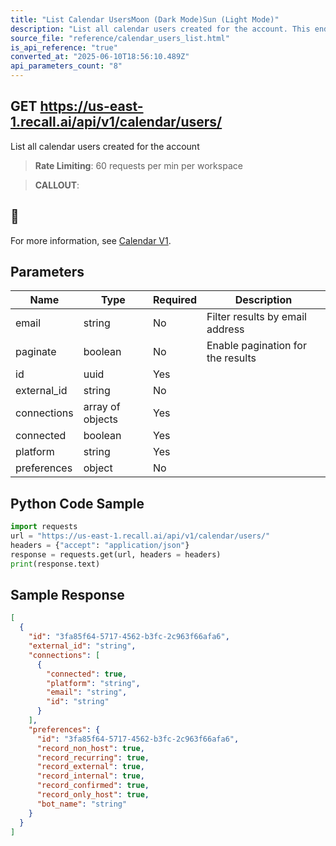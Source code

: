 ```yaml
---
title: "List Calendar UsersMoon (Dark Mode)Sun (Light Mode)"
description: "List all calendar users created for the account. This endpoint is rate limited to: 60 requests per min per workspace"
source_file: "reference/calendar_users_list.html"
is_api_reference: "true"
converted_at: "2025-06-10T18:56:10.489Z"
api_parameters_count: "8"
---
```

## GET https://us-east-1.recall.ai/api/v1/calendar/users/

List all calendar users created for the account

> **Rate Limiting**: 60 requests per min per workspace

> **CALLOUT**:

## 📘

For more information, see [Calendar V1](/docs/calendar-v1-1.md).
## Parameters

| Name | Type | Required | Description |
| --- | --- | --- | --- |
| email | string | No | Filter results by email address |
| paginate | boolean | No | Enable pagination for the results |
| id | uuid | Yes |  |
| external_id | string | No |  |
| connections | array of objects | Yes |  |
| connected | boolean | Yes |  |
| platform | string | Yes |  |
| preferences | object | No |  |

## Python Code Sample

```python
import requests
url = "https://us-east-1.recall.ai/api/v1/calendar/users/"
headers = {"accept": "application/json"}
response = requests.get(url, headers = headers)
print(response.text)
```

## Sample Response

```json
[
  {
    "id": "3fa85f64-5717-4562-b3fc-2c963f66afa6",
    "external_id": "string",
    "connections": [
      {
        "connected": true,
        "platform": "string",
        "email": "string",
        "id": "string"
      }
    ],
    "preferences": {
      "id": "3fa85f64-5717-4562-b3fc-2c963f66afa6",
      "record_non_host": true,
      "record_recurring": true,
      "record_external": true,
      "record_internal": true,
      "record_confirmed": true,
      "record_only_host": true,
      "bot_name": "string"
    }
  }
]
```
